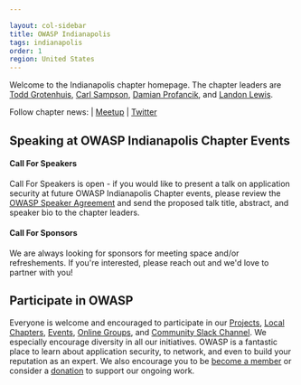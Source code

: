 ```yaml
---

layout: col-sidebar
title: OWASP Indianapolis
tags: indianapolis
order: 1
region: United States
---
```

Welcome to the Indianapolis chapter homepage. The chapter leaders are <a href="mailto:todd.grotenhuis@owasp.org">Todd Grotenhuis</a>, <a href="mailto:carl.sampson@owasp.org">Carl Sampson</a>, <a href="mailto:damian.profancik@owasp.org">Damian Profancik</a>, and <a href="mailto:landon.lewis@owasp.org">Landon Lewis</a>.

Follow chapter news: | [Meetup](https://www.meetup.com/indyowasp/) | [Twitter](https://twitter.com/OWASPIndy)


Speaking at OWASP Indianapolis Chapter Events
---------------------------------------

#### Call For Speakers

Call For Speakers is open - if you would like to present a talk on application security at future OWASP Indianapolis Chapter events,  please review the [OWASP Speaker Agreement](Speaker_Agreement "wikilink") and send the proposed talk title, abstract, and speaker bio to the chapter leaders. 

#### Call For Sponsors
We are always looking for sponsors for meeting space and/or refreshements.  If you're interested, please reach out and we'd love to partner with you!


## Participate in OWASP 
Everyone is welcome and encouraged to participate in our [Projects](/projects), [Local Chapters](/chapters), [Events](/events), [Online Groups](https://groups.google.com/a/owasp.com/), and [Community Slack Channel](https://owasp.slack.com/). We especially encourage diversity in all our initiatives. OWASP is a fantastic place to learn about application security, to network, and even to build your reputation as an expert. We also encourage you to be [become a member](/membership) or consider a [donation](/donate) to support our ongoing work.


